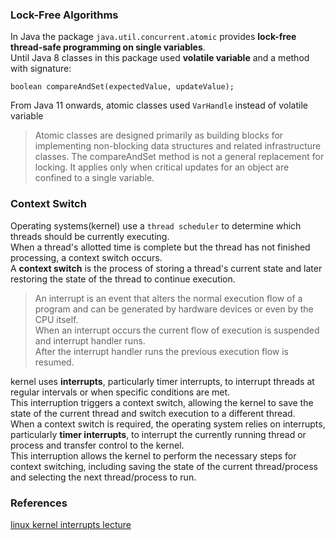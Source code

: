 ### Lock-Free Algorithms   
In Java the package `java.util.concurrent.atomic` provides **lock-free thread-safe programming on single variables**.   
Until Java 8 classes in this package used **volatile variable** and a method with signature:
```
boolean compareAndSet(expectedValue, updateValue);
```
From Java 11 onwards, atomic classes used `VarHandle` instead of volatile variable  

>Atomic classes are designed primarily as building blocks for implementing non-blocking data structures and related infrastructure classes. 
>The compareAndSet method is not a general replacement for locking. 
>It applies only when critical updates for an object are confined to a single variable.   

### Context Switch   
Operating systems(kernel) use a `thread scheduler` to determine which threads should be currently executing.   
When a thread's allotted time is complete  but the thread has not finished processing, a context switch occurs.   
A **context switch** is the process of storing a thread's current state and later restoring the state of the thread to continue execution.    
>An interrupt is an event that alters the normal execution flow of a program and can be generated by hardware devices or even by the CPU itself.   
> When an interrupt occurs the current flow of execution is suspended and interrupt handler runs.    
> After the interrupt handler runs the previous execution flow is resumed.   

kernel uses **interrupts**, particularly timer interrupts, to interrupt threads at regular intervals or when specific conditions are met.    
This interruption triggers a context switch, allowing the kernel to save the state of the current thread and switch execution to a different thread.   
When a context switch is required, the operating system relies on interrupts, particularly **timer interrupts**, to interrupt the currently running thread or process and transfer control to the kernel.    
This interruption allows the kernel to perform the necessary steps for context switching, including saving the state of the current thread/process and selecting the next thread/process to run.

### References
[linux kernel interrupts lecture](https://linux-kernel-labs.github.io/refs/heads/master/lectures/interrupts.html)